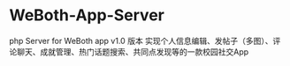 # WeBoth-App-Server
php Server for WeBoth app v1.0 版本
实现个人信息编辑、发帖子（多图）、评论聊天、成就管理、热门话题搜索、共同点发现等的一款校园社交App
